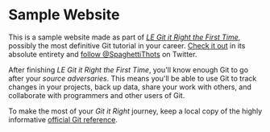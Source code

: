 # Sample Website

This is a sample website made as part of [*LE Git it Right the First Time*](http://#), possibly the most definitive Git tutorial in your career. [Check it out](http://#) in its absolute entirety and [follow @SpaghettiThots](https://twitter.com/SpaghettiThots) on Twitter.

After finishing *LE Git it Right the First Time*, you'll know enough Git to go after your *source adversaries*. This means you'll be able to use Git to track changes in your projects, back up data, share your work with others, and collaborate with programmers and other users of Git.

To make the most of your *Git it Right* journey, keep a local copy of the highly informative [official Git reference](https://git-scm.com/docs).
